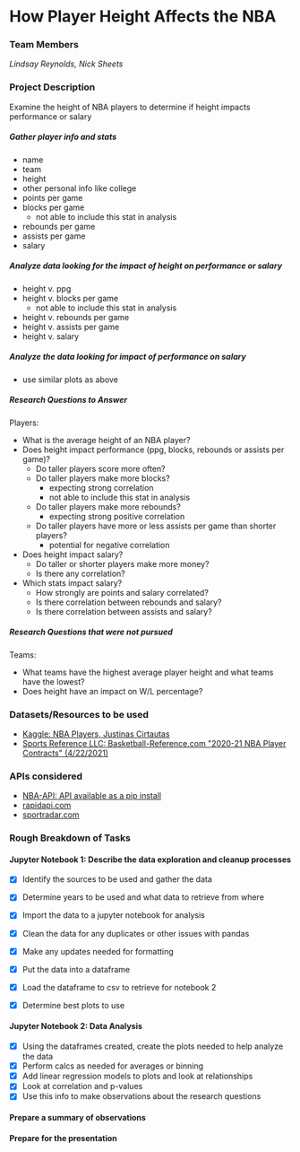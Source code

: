 
# How Player Height Affects the NBA
### Team Members
*Lindsay Reynolds, Nick Sheets*
### Project Description
Examine the height of NBA players to determine if height impacts performance or salary  

##### Gather player info and stats  
* name 
* team
* height
* other personal info like college
* points per game
* blocks per game
  * not able to include this stat in analysis 
* rebounds per game
* assists per game
* salary

##### Analyze data looking for the impact of height on performance or salary
* height v. ppg
* height v. blocks per game
  * not able to include this stat in analysis  
* height v. rebounds per game
* height v. assists per game
* height v. salary  

##### Analyze the data looking for impact of performance on salary
* use similar plots as above

##### Research Questions to Answer
Players:  
* What is the average height of an NBA player?
* Does height impact performance (ppg, blocks, rebounds or assists per game)?  
  * Do taller players score more often?
  * Do taller players make more blocks? 
    * expecting strong correlation
    * not able to include this stat in analysis
  * Do taller players make more rebounds?
    * expecting strong positive correlation
  * Do taller players have more or less assists per game than shorter players?
    * potential for negative correlation     
* Does height impact salary? 
  * Do taller or shorter players make more money?
  * Is there any correlation?
* Which stats impact salary?
  * How strongly are points and salary correlated?
  * Is there correlation between rebounds and salary?
  * Is there correlation between assists and salary?   

##### Research Questions that were not pursued
Teams:
* What teams have the highest average player height and what teams have the lowest?
* Does height have an impact on W/L percentage?

### Datasets/Resources to be used  
* [Kaggle:  NBA Players, Justinas Cirtautas](https://www.kaggle.com/justinas/nba-players-data)  
* [Sports Reference LLC: Basketball-Reference.com "2020-21 NBA Player Contracts" (4/22/2021)](https://www.basketball-reference.com/contracts/players.html) 

### APIs considered  
* [NBA-API:  API available as a pip install](https://pypi.org/project/nba-api/)  
* [rapidapi.com](https://rapidapi.com/blog/nba-basketball-stats-api/#:~:text=Updated%3A%20The%20API%2DNBA%20is,TheRundown)  
* [sportradar.com](https://developer.sportradar.com/docs/read/Home)

 
### Rough Breakdown of Tasks  
#### Jupyter Notebook 1: Describe the data exploration and cleanup processes
- [x] Identify the sources to be used and gather the data
- [x] Determine years to be used and what data to retrieve from where
- [x] Import the data to a jupyter notebook for analysis
- [x] Clean the data for any duplicates or other issues with pandas
- [x] Make any updates needed for formatting
- [x] Put the data into a dataframe
- [x] Load the dataframe to csv to retrieve for notebook 2
- [x] Determine best plots to use


#### Jupyter Notebook 2: Data Analysis
- [x] Using the dataframes created, create the plots needed to help analyze the data
- [x] Perform calcs as needed for averages or binning
- [x] Add linear regression models to plots and look at relationships
- [x] Look at correlation and p-values
- [x] Use this info to make observations about the research questions 
 
#### Prepare a summary of observations
#### Prepare for the presentation
